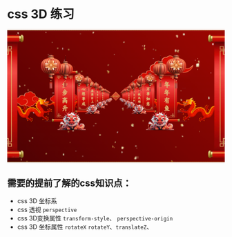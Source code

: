 # css 3D 练习

![alt text](image.png)

## 需要的提前了解的css知识点：
+ css 3D 坐标系
+ css 透视 `perspective`
+ css 3D变换属性 `transform-style`、 `perspective-origin`
+ css 3D 坐标属性 `rotateX` `rotateY`、`translateZ`、

